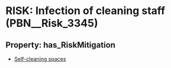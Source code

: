 # RISK: __Infection of cleaning staff__ (PBN__Risk_3345)

## Property: has_RiskMitigation

* [Self-cleaning spaces](PBN__Mitigation_2121)

